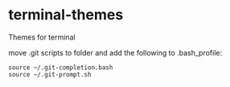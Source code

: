 # terminal-themes
Themes for terminal

move .git scripts to folder and add the following to .bash_profile:

```
source ~/.git-completion.bash
source ~/.git-prompt.sh
```

